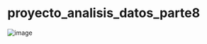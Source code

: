 # proyecto_analisis_datos_parte8
![image](https://github.com/harnelp/p_analys_datos_01/assets/45137526/e192efb4-7817-4921-99eb-cf0c10cd39e4)


